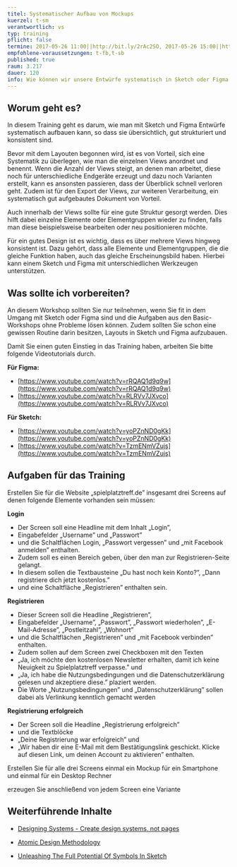 ```yaml
---
titel: Systematischer Aufbau von Mockups
kuerzel: t-sm
verantwortlich: vs
typ: training
pflicht: false
termine: 2017-05-26 11:00||http://bit.ly/2rAc2SO, 2017-05-26 15:00||http://bit.ly/2qFwJ0H, 2017-06-02 11:00||http://bit.ly/2rL7Q6y, 2017-06-02 15:00||http://bit.ly/2s3HLNr
empfohlene-voraussetzungen: t-fb,t-sb
published: true
raum: 3.217
dauer: 120
info: Wie können wir unsere Entwürfe systematisch in Sketch oder Figma aufbauen?
---
```

## Worum geht es?
In diesem Training geht es darum, wie man mit Sketch und Figma Entwürfe systematisch aufbauen kann, so dass sie übersichtlich, gut strukturiert und konsistent sind.

Bevor mit dem Layouten begonnen wird, ist es von Vorteil, sich eine Systematik zu überlegen, wie man die einzelnen Views anordnet und benennt. Wenn die Anzahl der Views steigt, an denen man arbeitet, diese noch für unterschiedliche Endgeräte erzeugt und dazu noch Varianten erstellt, kann es ansonsten passieren, dass der Überblick schnell verloren geht. Zudem ist für den Export der Views, zur weiteren Verarbeitung, ein systematisch gut aufgebautes Dokument von Vorteil.

Auch innerhalb der Views sollte für eine gute Struktur gesorgt werden. Dies hilft dabei einzelne Elemente oder Elementgruppen wieder zu finden, falls man diese beispielsweise bearbeiten oder neu positionieren möchte.

Für ein gutes Design ist es wichtig, dass es über mehrere Views hingweg konsistent ist. Dazu gehört, dass alle Elemente und Elementgruppen, die die gleiche Funktion haben, auch das gleiche Erscheinungsbild haben. Hierbei kann einem Sketch und Figma mit unterschiedlichen Werkzeugen unterstützen.

## Was sollte ich vorbereiten?

An diesem Workshop sollten Sie nur teilnehmen, wenn Sie fit in dem Umgang mit Sketch oder Figma sind und die Aufgaben aus den Basic-Workshops ohne Probleme lösen können. Zudem sollten Sie schon eine gewissen Routine darin besitzen, Layouts in Sketch und Figma aufzubauen.

Damit Sie einen guten Einstieg in das Training haben, arbeiten Sie bitte folgende Videotutorials durch.

**Für Figma:**

* [https://www.youtube.com/watch?v=rRQAQ1d9q9w](https://www.youtube.com/watch?v=rRQAQ1d9q9w)
* [https://www.youtube.com/watch?v=RLRVv7JXvco](https://www.youtube.com/watch?v=RLRVv7JXvco)



**Für Sketch:**

* [https://www.youtube.com/watch?v=yoPZnND0gKk](https://www.youtube.com/watch?v=yoPZnND0gKk)
* [https://www.youtube.com/watch?v=TzmENmVZujs](https://www.youtube.com/watch?v=TzmENmVZujs)

## Aufgaben für das Training

Erstellen Sie für die Website „spielplatztreff.de” insgesamt drei Screens auf denen folgende Elemente vorhanden sein müssen:

**Login**
* Der Screen soll eine Headline mit dem Inhalt „Login”,
* Eingabefelder „Username” und „Passwort”
* und die Schaltflächen Login, „Passwort vergessen” und „mit Facebook anmelden” enthalten.
* Zudem soll es einen Bereich geben, über den man zur Registrieren-Seite gelangt.
* In diesem sollen die Textbausteine „Du hast noch kein Konto?”, „Dann registriere dich jetzt kostenlos.”
* und eine Schaltfläche „Registrieren” enthalten sein.

**Registrieren**
* Dieser Screen soll die Headline „Registrieren”,
* Eingabefelder „Username”, „Passwort”, „Passwort wiederholen”, „E-Mail-Adresse”, „Postleitzahl”, „Wohnort” 
* und die Schaltflächen „Registrieren” und „mit Facebook verbinden” enthalten.
* Zudem sollen auf dem Screen zwei Checkboxen mit den Texten
* „Ja, ich möchte den kostenlosen Newsletter erhalten, damit ich keine Neuigkeit zu Spielplatztreff verpasse.” und
* „Ja, ich habe die Nutzungsbedingungen und die Datenschutzerklärung gelesen und akzeptiere diese.” plaziert werden.
* Die Worte „Nutzungsbedingungen” und „Datenschutzerklärung” sollen dabei als Verlinkung kenntlich gemacht werden

**Registrierung erfolgreich**

* Der Screen soll die Headline „Registrierung erfolgreich” 
* und die Textblöcke
* „Deine Registrierung war erfolgreich” und
* „Wir haben dir eine E-Mail mit dem Bestätigungslink geschickt. Klicke auf diesen Link, um deinen Account zu aktivieren” enthalten.



Erstellen Sie für alle drei Screens einmal ein Mockup für ein Smartphone und einmal für ein Desktop Rechner

erzeugen Sie anschließend von jedem Screen eine Variante

## Weiterführende Inhalte

* [Designing Systems - Create design systems, not pages](http://atomicdesign.bradfrost.com/chapter-1/)

* [Atomic Design Methodology](http://atomicdesign.bradfrost.com/chapter-2/)

* [Unleashing The Full Potential Of Symbols In Sketch](https://www.smashingmagazine.com/2017/04/symbols-sketch/)

  ​


